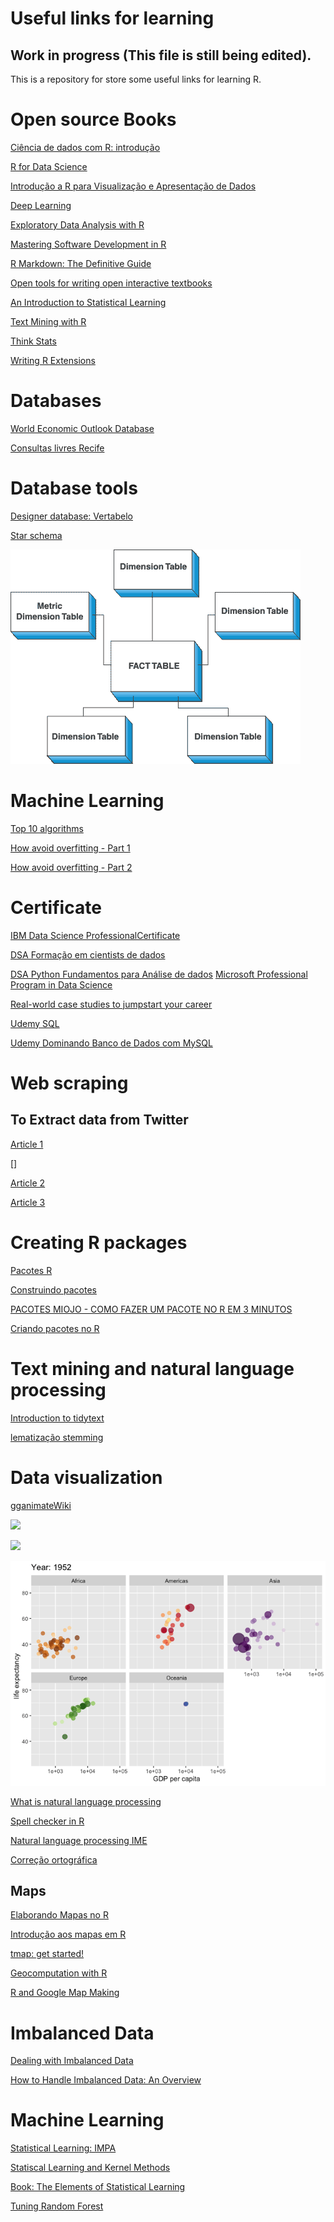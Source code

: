 ﻿# Useful links for learning
## Work in progress (This file is still being edited).

This is a repository for store some useful links for learning R.

# Open source Books

[Ciência de dados com R: introdução](https://cdr.ibpad.com.br/)

[R for Data Science](http://r4ds.had.co.nz/)

[Introdução a R para Visualização e Apresentação de Dados](http://sillasgonzaga.com/material/curso_visualizacao/)

[Deep Learning](http://www.deeplearningbook.org/)

[Exploratory Data Analysis with R](https://bookdown.org/rdpeng/exdata/)

[Mastering Software Development in R](https://bookdown.org/rdpeng/RProgDA/)

[R Markdown: The Definitive Guide](https://bookdown.org/yihui/rmarkdown/)

[Open tools for writing open interactive textbooks](https://crumplab.github.io/OER_bookdown/)

[An Introduction to Statistical Learning](http://www-bcf.usc.edu/~gareth/ISL/)

[Text Mining with R](https://www.tidytextmining.com/)

[Think Stats](http://greenteapress.com/thinkstats2/html/index.html)

[Writing R Extensions](https://cran.r-project.org/doc/manuals/r-release/R-exts.html)


# Databases

[World Economic Outlook Database](https://www.imf.org/external/pubs/ft/weo/2019/01/weodata/index.aspx)

[Consultas livres Recife](http://dados.recife.pe.gov.br/consultas-livres)

# Database tools

[Designer database: Vertabelo](https://www.vertabelo.com)

[Star schema](https://rafaelpiton.com.br/blog/data-warehouse-star-schema/)

![Star Schema Template](https://github.com/Saulogr/UsefulR/blob/master/img/starschema.gif)

# Machine Learning

[Top 10 algorithms](https://www.semantix.com.br/blog/10-algoritmos-de-machine-learning)

[How avoid overfitting - Part 1](http://deeplearningbook.com.br/overfitting-e-regularizacao-parte-1/)

[How avoid overfitting - Part 2](http://deeplearningbook.com.br/overfitting-e-regularizacao-parte-2/)

# Certificate

[IBM Data Science ProfessionalCertificate](https://www.coursera.org/specializations/ibm-data-science-professional-certificate)

[DSA Formação em cientists de dados](https://www.datascienceacademy.com.br/bundles?bundle_id=formacao-cientista-de-dados)

[DSA Python Fundamentos para Análise de dados](https://www.datascienceacademy.com.br/course?courseid=python-fundamentos)
[Microsoft Professional Program in Data Science](https://www.edx.org/microsoft-professional-program-data-science)

[Real-world case studies to jumpstart your career](https://www.edx.org/professional-certificate/harvardx-data-science)

[Udemy SQL](https://www.udemy.com/bancos-de-dados-relacionais-basico-avancado/)

[Udemy Dominando Banco de Dados com MySQL](https://www.udemy.com/curso-mysql/)

# Web scraping

## To Extract data from Twitter

[Article 1](https://www.ibpad.com.br/blog/comunicacao-digital/capturando-dados-do-twitter-com-r/)

[]

[Article 2](https://squarelabs.com.br/2018/03/09/analise-de-dados-em-tweets-utilizando-r/)

[Article 3](http://data7.blog/mapeando-seguidores-do-twitter-usando-o-r/)

# Creating R packages

[Pacotes R](http://cursos.leg.ufpr.br/prr/capPacR.html#workflow)

[Construindo pacotes](http://www.leg.ufpr.br/~paulojus/embrapa/Rembrapa/Rembrapase37.html)

[PACOTES MIOJO - COMO FAZER UM PACOTE NO R EM 3 MINUTOS](https://www.curso-r.com/blog/2017-09-07-pacote-miojo/)


[Criando pacotes no R](http://www.cer.ufscar.br/index.php/seminarios/89-como-criar-pacotes-no-r-04-04-16-13hs-na-sala-de-seminarios-do-des-ufscar)

# Text mining and natural language processing

[Introduction to tidytext](https://cran.r-project.org/web/packages/tidytext/vignettes/tidytext.html)

[lematização stemming](http://www.nilc.icmc.usp.br/nilc/download/lematizacao_versus_steming.pdf)

# Data visualization

[gganimateWiki](https://github.com/thomasp85/gganimate/wiki)

![](https://i0.wp.com/2engenheiros.com/wp-content/uploads/2019/01/b2e_emissoes001.gif?w=840)

![](https://www.datanovia.com/en/wp-content/uploads/dn-tutorials/r-tutorial/images/transition_time.gif)

![](https://github.com/thomasp85/gganimate/blob/master/man/figures/README-unnamed-chunk-4-1.gif)

[What is natural language processing](https://medium.com/botsbrasil/o-que-é-o-processamento-de-linguagem-natural-49ece9371cff)

[Spell checker in R](http://www.sumsar.net/blog/2014/12/peter-norvigs-spell-checker-in-two-lines-of-r/)

[Natural language processing IME](https://www.ime.usp.br/~slago/IA-pln.pdf)

[Correção ortográfica](https://cloud.r-project.org/web/packages/hunspell/vignettes/intro.html#setting_a_language)

## Maps

[Elaborando Mapas no R](http://www.rpubs.com/gomes555/mapas)

[Introdução aos mapas em R](https://rstudio-pubs-static.s3.amazonaws.com/176768_ec7fb4801e3a4772886d61e65885fbdd.html)

[tmap: get started!](https://cran.r-project.org/web/packages/tmap/vignettes/tmap-getstarted.html)

[Geocomputation with R](https://geocompr.robinlovelace.net)

[R and Google Map Making](https://rpubs.com/nickbearman/r-google-map-making)

# Imbalanced Data

[Dealing with Imbalanced Data](https://towardsdatascience.com/methods-for-dealing-with-imbalanced-data-5b761be45a18)

[How to Handle Imbalanced Data: An Overview](https://www.datascience.com/blog/imbalanced-data)

# Machine Learning

[Statistical Learning: IMPA](http://w3.impa.br/~pcezar/cursos/ae/)

[Statiscal Learning and Kernel Methods](http://w3.impa.br/~pcezar/cursos/ae/material/statistical-learning-and-kernel.pdf)

[Book: The Elements of Statistical Learning](https://web.stanford.edu/~hastie/Papers/ESLII.pdf)

[Tuning Random Forest](https://machinelearningmastery.com/tune-machine-learning-algorithms-in-r/)
